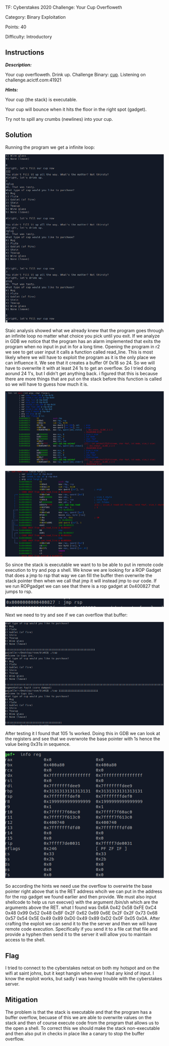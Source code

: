 TF: Cyberstakes 2020
Challenge: Your Cup Overfloweth

Category:  Binary Exploitation

Points: 40

Difficulty: Introductory

## Instructions

***Description:***

Your cup overfloweth. Drink up. Challenge Binary: [cup](cup). Listening on
challenge.acictf.com:41921

***Hints:***

Your cup (the stack) is executable.

Your cup will bounce when it hits the floor in the right spot (gadget).

Try not to spill any crumbs (newlines) into your cup.

## Solution

Running the program we get a infinite loop:

![example run](examplerun.png)

Staic analysis showed what we already knew that the program goes through an
infinite loop no matter what choice you pick until you exit. If we analyze
in GDB we notice that the program has an alarm implemented that exits the
program when no input in put in for a long time.
Opening the program in r2 we see to get user input it calls a function
called read_line. This is most likely where we will have to exploit the
program as it is the only place we can influence it. We see that
it creates a buffer 0f 0x18 so 24. So we will have to overwrite it with at least
24 1s to get an overflow. So I tried doing aorund 24 1's, but I didn't
get anything back. i figured that this is because there are more things
that are put on the stack before this function is called so we will have
to guess how much it is.

![main](main.png)

![read line](readline.png)

So since the stack is executable we want to to be able to put in remote
code execution to try and pop a shell. We know we are looking for a
ROP Gadget that does a jmp to rsp that way we can fill the buffer
then overwrite the stack pointer then when we call that jmp it will
instead jmp to our code. If we run ROPgadget we can see that there is
a rop gadget at 0x400827 that jumps to rsp.

![ropgadget](ropgadget.png)

Next we need to try and see if we can overflow that buffer:

![overflow](overflow_attempt.png)

After testing it I found that 105 1s worked. Doing this in GDB we can
look at the registers and see that we overwrote the base pointer with 1s
hence the value being 0x31s in sequence.

![registers](registers.png)

So according the hints we need use the overflow to overwirte the base pointer
right above that is the RET address whcih we can put in the address for the
rop gadget we found earlier and then provide. We must also input shellcode to
help us run execve() with the argument /bin/sh which are the arguments above
the RET. what I found was 0x6A 0x42 0x58 0xFE 0xC4 0x48 0x99 0x52 0x48 0xBF
0x2F 0x62 0x69 0x6E 0x2F 0x2F 0x73 0x68 0x57 0x54 0x5E 0x49 0x89 0xD0 0x49
0x89 0xD2 0x0F 0x05 0x0A. After crafting the exploit we can send it to the
the server and then we will have remote code execution. Specifically if you
send it to a file cat that file and provide a hyphen then send it to the server
it will allow you to maintain access to the shell.

## Flag

I tried to connect to the cyberstakes netcat on both my hotspot and on the wifi
at saint johns, but it kept hangin when ever I had any kind of input. I know the
exploit works, but sadly I was having trouble with the cyberstakes server.

## Mitigation

The problem is that the stack is executable and that the program has a buffer
overflow, becuase of this we are able to overwrite values on the stack and then
of course execute code from the program that allows us to the open a shell. To
correct this we should make the stack non-executable and then also put in checks
in place like a canary to stop the buffer overflow.
